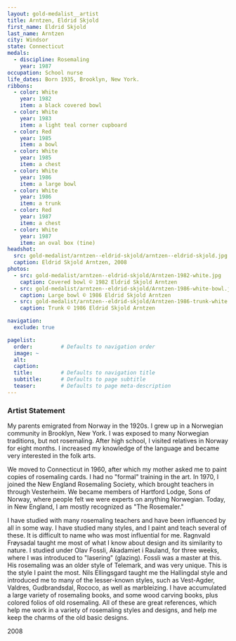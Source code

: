 ```yaml
---
layout: gold-medalist__artist
title: Arntzen, Eldrid Skjold
first_name: Eldrid Skjold
last_name: Arntzen
city: Windsor
state: Connecticut
medals: 
  - discipline: Rosemaling
    year: 1987
occupation: School nurse
life_dates: Born 1935, Brooklyn, New York.
ribbons:
  - color: White
    year: 1982
    item: a black covered bowl
  - color: White
    year: 1983
    item: a light teal corner cupboard
  - color: Red
    year: 1985
    item: a bowl
  - color: White
    year: 1985
    item: a chest
  - color: White
    year: 1986
    item: a large bowl
  - color: White
    year: 1986
    item: a trunk
  - color: Red
    year: 1987
    item: a chest
  - color: White
    year: 1987
    item: an oval box (tine)
headshot:
  src: gold-medalist/arntzen--eldrid-skjold/arntzen--eldrid-skjold.jpg
  caption: Eldrid Skjold Arntzen, 2008
photos:
  - src: gold-medalist/arntzen--eldrid-skjold/Arntzen-1982-white.jpg
    caption: Covered bowl © 1982 Eldrid Skjold Arntzen
  - src: gold-medalist/arntzen--eldrid-skjold/Arntzen-1986-white-bowl.jpg
    caption: Large bowl © 1986 Eldrid Skjold Arntzen
  - src: gold-medalist/arntzen--eldrid-skjold/Arntzen-1986-trunk-white.jpg
    caption: Trunk © 1986 Eldrid Skjold Arntzen

navigation:
  exclude: true

pagelist:
  order:         # Defaults to navigation order  
  image: ~
  alt:
  caption:
  title:         # Defaults to navigation title
  subtitle:      # Defaults to page subtitle
  teaser:        # Defaults to page meta-description  
---
```

### Artist Statement

My parents emigrated from Norway in the 1920s. I grew up in a Norwegian community in Brooklyn, New York. I was exposed to many Norwegian traditions, but not rosemaling. After high school, I visited relatives in Norway for eight months. I increased my knowledge of the language and became very interested in the folk arts.

We moved to Connecticut in 1960, after which my mother asked me to paint copies of rosemaling cards. I had no "formal" training in the art. In 1970, I joined the New England Rosemaling Society, which brought teachers in through Vesterheim. We became members of Hartford Lodge, Sons of Norway, where people felt we were experts on anything Norwegian. Today, in New England, I am mostly recognized as "The Rosemaler."

I have studied with many rosemaling teachers and have been influenced by all in some way. I have studied many styles, and I paint and teach several of these. It is difficult to name who was most influential for me. Ragnvald Frøysadal taught me most of what I know about design and its similarity to nature. I studied under Olav Fossli, Akadamiet i Rauland, for three weeks, where I was introduced to "lasering" (glazing). Fossli was a master at this. His rosemaling was an older style of Telemark, and was very unique. This is the style I paint the most. Nils Ellingsgard taught me the Hallingdal style and introduced me to many of the lesser-known styles, such as Vest-Agder, Valdres, Gudbrandsdal, Rococo, as well as marbleizing. I have accumulated a large variety of rosemaling books, and some wood carving books, plus colored folios of old rosemaling. All of these are great references, which help me work in a variety of rosemaling styles and designs, and help me keep the charms of the old basic designs. 

2008